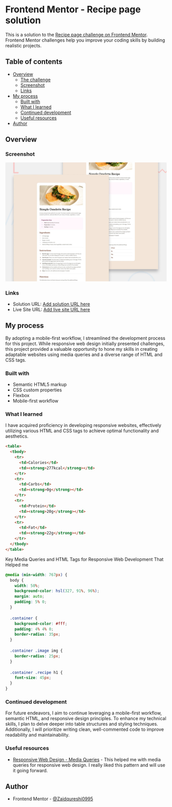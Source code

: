 # Frontend Mentor - Recipe page solution

This is a solution to the [Recipe page challenge on Frontend Mentor](https://www.frontendmentor.io/challenges/recipe-page-KiTsR8QQKm). Frontend Mentor challenges help you improve your coding skills by building realistic projects.

## Table of contents

- [Overview](#overview)
  - [The challenge](#the-challenge)
  - [Screenshot](#screenshot)
  - [Links](#links)
- [My process](#my-process)
  - [Built with](#built-with)
  - [What I learned](#what-i-learned)
  - [Continued development](#continued-development)
  - [Useful resources](#useful-resources)
- [Author](#author)

## Overview

### Screenshot

![Design preview for the Recipe page coding challenge](/assets/images/site-preview.jpg)

### Links

- Solution URL: [Add solution URL here](https://your-solution-url.com)
- Live Site URL: [Add live site URL here](https://your-live-site-url.com)

## My process

By adopting a mobile-first workflow, I streamlined the development process for this project. While responsive web design initially presented challenges, this project provided a valuable opportunity to hone my skills in creating adaptable websites using media queries and a diverse range of HTML and CSS tags.

### Built with

- Semantic HTML5 markup
- CSS custom properties
- Flexbox
- Mobile-first workflow

### What I learned

I have acquired proficiency in developing responsive websites, effectively utilizing various HTML and CSS tags to achieve optimal functionality and aesthetics.

```html
<table>
  <tbody>
    <tr>
      <td>Calories</td>
      <td><strong>277kcal</strong></td>
    </tr>
    <tr>
      <td>Carbs</td>
      <td><strong>0g</strong></td>
    </tr>
    <tr>
      <td>Protein</td>
      <td><strong>20g</strong></td>
    </tr>
    <tr>
      <td>Fat</td>
      <td><strong>22g</strong></td>
    </tr>
  </tbody>
</table>
```

Key Media Queries and HTML Tags for Responsive Web Development That Helped me

```css
@media (min-width: 767px) {
  body {
    width: 50%;
    background-color: hsl(327, 91%, 96%);
    margin: auto;
    padding: 5% 0;
  }

  .container {
    background-color: #fff;
    padding: 4% 4% 0;
    border-radius: 35px;
  }

  .container .image img {
    border-radius: 25px;
  }

  .container .recipe h1 {
    font-size: 45px;
  }
}
```

### Continued development

For future endeavors, I aim to continue leveraging a mobile-first workflow, semantic HTML, and responsive design principles. To enhance my technical skills, I plan to delve deeper into table structures and styling techniques. Additionally, I will prioritize writing clean, well-commented code to improve readability and maintainability.

### Useful resources

- [Responsive Web Design - Media Queries](https://www.w3schools.com/css/css_rwd_mediaqueries.asp) - This helped me with media queries for responsive web design. I really liked this pattern and will use it going forward.

## Author

- Frontend Mentor - [@Zaidqureshi0995](https://www.frontendmentor.io/profile/Zaidqureshi0995)
